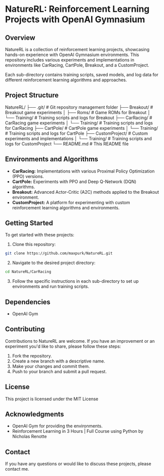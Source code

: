 # NatureRL: Reinforcement Learning Projects with OpenAI Gymnasium

## Overview
NatureRL is a collection of reinforcement learning projects, showcasing hands-on experience with OpenAI Gymnasium environments. This repository includes various experiments and implementations in environments like CarRacing, CartPole, Breakout, and a CustomProject.

Each sub-directory contains training scripts, saved models, and log data for different reinforcement learning algorithms and approaches.

## Project Structure

NatureRL/
├── .git/ # Git repository management folder
├── Breakout/ # Breakout game experiments
│ ├── Roms/ # Game ROMs for Breakout
│ └── Training/ # Training scripts and logs for Breakout
├── CarRacing/ # CarRacing game experiments
│ └── Training/ # Training scripts and logs for CarRacing
├── CartPole/ # CartPole game experiments
│ └── Training/ # Training scripts and logs for CartPole
├── CustomProject/ # Custom experiments and implementations
│ └── Training/ # Training scripts and logs for CustomProject
└── README.md # This README file


## Environments and Algorithms

- **CarRacing:** Implementations with various Proximal Policy Optimization (PPO) versions.
- **CartPole:** Experiments with PPO and Deep Q-Network (DQN) algorithms.
- **Breakout:** Advanced Actor-Critic (A2C) methods applied to the Breakout environment.
- **CustomProject:** A platform for experimenting with custom reinforcement learning algorithms and environments.

## Getting Started

To get started with these projects:

1. Clone this repository:
```bash
git clone https://github.com/maxpurk/NatureRL.git
```

2. Navigate to the desired project directory:
```bash 
cd NatureRL/CarRacing
```

3. Follow the specific instructions in each sub-directory to set up environments and run training scripts.

## Dependencies

- OpenAI Gym

## Contributing

Contributions to NatureRL are welcome. If you have an improvement or an experiment you'd like to share, please follow these steps:

1. Fork the repository.
2. Create a new branch with a descriptive name.
3. Make your changes and commit them.
4. Push to your branch and submit a pull request.

## License

This project is licensed under the MIT License 

## Acknowledgments

- OpenAI Gym for providing the environments.
- Reinforcement Learning in 3 Hours | Full Course using Python by Nicholas Renotte


## Contact

If you have any questions or would like to discuss these projects, please contact me.